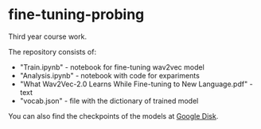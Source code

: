 # fine-tuning-probing
Third year course work.

The repository consists of:
- "Train.ipynb" - notebook for fine-tuning wav2vec model 
- "Analysis.ipynb" - notebook with code for expariments
- "What Wav2Vec-2.0 Learns While Fine-tuning to New Language.pdf" - text
- "vocab.json" - file with the dictionary of trained model

You can also find the checkpoints of the models at [Google Disk](https://drive.google.com/drive/folders/1WUECVAeEXvcyI42kZ8GhBkoPGgmEGGYS).
